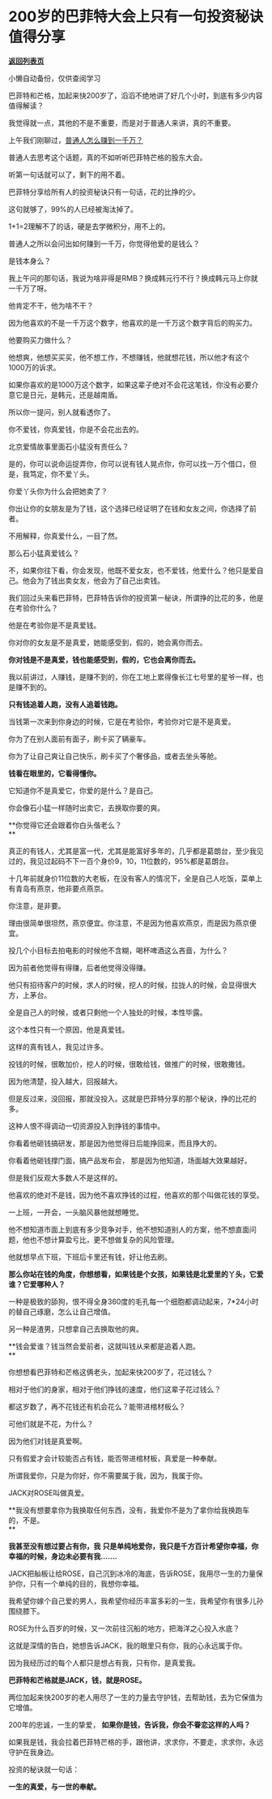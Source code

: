 # 200岁的巴菲特大会上只有一句投资秘诀值得分享

[**返回列表页**](/gzh/记忆承载3)

小懒自动备份，仅供查阅学习

巴菲特和芒格，加起来快200岁了，滔滔不绝地讲了好几个小时，到底有多少内容值得解读？  

我觉得就一点，其他的不是不重要，而是对于普通人来讲，真的不重要。

上午我们刚聊过，[普通人怎么赚到一千万？](http://mp.weixin.qq.com/s?__biz=MzU0MjYwNDU2Mw==&mid=2247510710&idx=2&sn=67aa2aa7b1dc07ce7b5d41496cbd4227&chksm=fb1ac6cacc6d4fdcec654e78a90ac4a8045a02d4aa89b70521501d23164a61620cac50265122&scene=21#wechat_redirect)

普通人去思考这个话题，真的不如听听巴菲特芒格的股东大会。

听第一句话就可以了，剩下的用不着。  

巴菲特分享给所有人的投资秘诀只有一句话，花的比挣的少。

这句就够了，99%的人已经被淘汰掉了。  

1+1=2理解不了的话，硬是去学微积分，用不上的。  

普通人之所以会问出如何赚到一千万，你觉得他爱的是钱么？  

是钱本身么？  

我上午问的那句话，我说为啥非得是RMB？换成韩元行不行？换成韩元马上你就一千万了呀。  

他肯定不干，他为啥不干？

因为他喜欢的不是一千万这个数字，他喜欢的是一千万这个数字背后的购买力。  

他要购买力做什么？

他想爽，他想买买买，他不想工作，不想赚钱，他就想花钱，所以他才有这个1000万的诉求。  

如果你喜欢的是1000万这个数字，如果这辈子绝对不会花这笔钱，你没有必要介意它是日元，是韩元，还是越南盾。  

所以你一提问，别人就看透你了。  

你不爱钱，你真爱钱，你是不会花出去的。

北京爱情故事里面石小猛没有责任么？

是的，你可以说命运捉弄你，你可以说有钱人晃点你，你可以找一万个借口，但是，我笃定，你不爱丫头。  

你爱丫头你为什么会把她卖了？  

你出让你的女朋友是为了钱，这个选择已经证明了在钱和女友之间，你选择了前者。  

不用解释，你真爱什么，一目了然。  

那么石小猛真爱钱么？

不，如果你往下看，你会发现，他既不爱女友，也不爱钱，他爱什么？他只是爱自己。他会为了钱出卖女友，他会为了自己出卖钱。

我们回过头来看巴菲特，巴菲特告诉你的投资第一秘诀，所谓挣的比花的多，他是在考验你什么？  

他是在考验你是不是真爱钱。

你对你的女友是不是真爱，她能感受到，假的，她会离你而去。  

 **你对钱是不是真爱，钱也能感受到，假的，它也会离你而去。**

我以前讲过，人赚钱，是赚不到的，你在工地上累得像长江七号里的星爷一样，也是赚不到的。

 **只有钱追着人跑，没有人追着钱跑。**

当钱第一次来到你身边的时候，它是在考验你，考验你对它是不是真爱。  

你为了在别人面前有面子，刷卡买了辆豪车。  

你为了让自己爽让自己快乐，刷卡买了个奢侈品，或者去坐头等舱。

 **钱看在眼里的，它看得懂你。**

它知道你不是真爱它，你爱的是什么？是自己。  

你会像石小猛一样随时出卖它，去换取你要的爽。

 **你觉得它还会跟着你白头偕老么？  
**

真正的有钱人，尤其是富一代，尤其是能富好多年的，几乎都是葛朗台，至少我见过的，我见过起码不下一百个身价9，10，11位数的，95%都是葛朗台。  

十几年前就身价11位数的大老板，在没有客人的情况下，全是自己人吃饭，菜单上有青岛有燕京，他非要点燕京。  

你注意，是非要。  

理由很简单很坦然，燕京便宜。你注意，不是因为他喜欢燕京，而是因为燕京便宜。  

投几个小目标去拍电影的时候他不含糊，喝杯啤酒这么吝啬，为什么？  

因为前者他觉得有得赚，后者他觉得没得赚。

他只有招待客户的时候，求人的时候，挖人的时候，拉拢人的时候，会显得很大方，上茅台。

全是自己人的时候，或者只剩他一个人独处的时候，本性毕露。  

这个本性只有一个原因，他是真爱钱。  

这样的真有钱人，我见过许多。  

投钱的时候，很敢加价，挖人的时候，很敢给钱，做推广的时候，很敢撒钱。  

因为他清楚，投入越大，回报越大。

但是反过来，没回报，那就没投入。这就是巴菲特分享的那个秘诀，挣的比花的多。  

这种人恨不得调动一切资源投入到挣钱的事情中。  

你看着他砸钱搞研发，那是因为他觉得日后能挣回来，而且挣大的。  

你看着他砸钱撑门面，搞产品发布会， 那是因为他知道，场面越大效果越好。  

但是我们反观大多数人不是这样的。

他喜欢的绝对不是钱，因为他不喜欢挣钱的过程，他喜欢的那个叫做花钱的享受。  

一上班，一开会，一头脑风暴他就想睡觉。  

他不想知道市面上到底有多少竞争对手，他不想知道别人的方案，他不想直面问题，他也不想计算盈亏比，更不想做复杂的风险管理。  

他就想早点下班，下班后卡里还有钱，好让他去刷。  

 **那么你站在钱的角度，你想想看，如果钱是个女孩，如果钱是北爱里的丫头，它爱谁？它爱哪种人？**

一种是极致的舔狗，恨不得全身360度的毛孔每一个细胞都调动起来，7*24小时的替自己琢磨，怎么让自己增值。  

另一种是渣男，只想拿自己去换取他的爽。

 **钱会爱谁？钱当然会爱前者，这就叫钱从来都是追着人跑。  
**

你想想看巴菲特和芒格这俩老头，加起来快200岁了，花过钱么？  

相对于他们的身家，相对于他们挣钱的速度，他们这辈子花过钱么？

都这岁数了，再不花钱还有机会花么？能带进棺材板么？  

可他们就是不花，为什么？

因为他们对钱是真爱啊。

只有假爱才会计较能否占有钱，能否带进棺材板，真爱是一种奉献。  

所谓我爱你，只是为你好，你不需要属于我，因为，我属于你。

JACK对ROSE叫做真爱。  

 **我没有想要拿你为我换取任何东西，没有，我爱你不是为了拿你给我换跑车的，不是。  
**

 **我甚至没有想过要占有你，我** **只是单纯地爱你，我只是千方百计希望你幸福，你幸福的时候，身边未必要有我.......**

JACK把舢板让给ROSE，自己沉到冰冷的海底，告诉ROSE，我用尽一生的力量保护你，只有一个单纯的目的，我想你幸福。  

我希望你嫁个自己爱的男人，我希望你经历丰富多彩的一生，我希望你有很多儿孙围绕膝下。  

ROSE为什么百岁的时候，又一次前往沉船的地方，把海洋之心投入水底？  

这就是深情的告白，她想告诉JACK，我的眼里只有你，我的心永远属于你。  

因为我经历过的每个人都只是想占有我，只有你，是真爱我。

 **巴菲特和芒格就是JACK，钱，就是ROSE。**  

两位加起来快200岁的老人用尽了一生的力量去守护钱，去帮助钱，去为它保值为它增值。

200年的忠诚，一生的挚爱， **如果你是钱，告诉我，你会不眷恋这样的人吗？**  

如果我是钱，我会拉着巴菲特芒格的手，跟他讲，求求你，不要走，求求你，永远守护在我身边。  

投资的秘诀就一句话：  

 **一生的真爱，与一世的奉献。**

